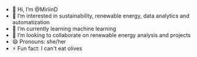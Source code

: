 - 👋 Hi, I’m @MiriinD
- 👀 I’m interested in sustainability, renewable energy, data analytics and automatization
- 🌱 I’m currently learning machine learning
- 💞️ I’m looking to collaborate on renewable energy analysis and projects
- 😄 Pronouns: she/her
- ⚡ Fun fact: I can't eat olives

<!---
MiriinD/MiriinD is a ✨ special ✨ repository because its `README.md` (this file) appears on your GitHub profile.
You can click the Preview link to take a look at your changes.
--->
